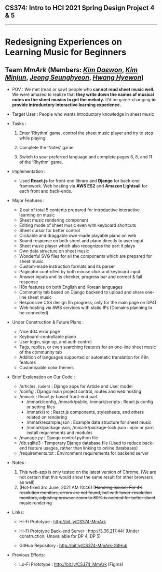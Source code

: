 ## CS374: Intro to **HCI** 2021 Spring Design Project 4 & 5
---
# Redesigning Experiences on Learning Music for Beginners
## Team *MmArk* (Members: <a href="https://github.com/star810">*Kim Daewon*</a>, <a href="https://github.com/HoneyTt21">*Kim Minjun*</a>, <a href="https://github.com/antony-jeong">*Jeong Seunghyeon*</a>, <a href="https://github.com/hywnH">*Hwang Hyewon*</a>)

- POV : We met (read or saw) people who
**cannot read sheet music well.**
We were amazed to realize that
**they write down the names of musical notes on the sheet musics to get the melody.**
It’d be game-changing 
**to provide introductory interactive learning experience.**


- Target User : People who wants introductory knowledge in sheet music


- Tasks :

  1. Enter ‘Rhythm’ game, control the sheet music player and try to stop while playing.

  1. Complete the ‘Notes’ game

  1. Switch to your preferred language and complete pages 6, 8, and 11 of the ‘Rhythm’ game.

- Implementation :
  - Used **React.js** for front-end library and **Django** for back-end framework. Web hosting via **AWS ES2** and **Amazon Lightsail** for each front and back-ends.
 
- Major Features :
  - 2 out of total 5 contents prepared for introductive interactive learning on music
  - Sheet music rendering component 
  - Editing mode of sheet music even with keyboard shortcuts
  - Sheet cursor for better control
  - Clickable and draggable own-made playable piano on web 
  - Sound response on both sheet and piano directly to user input
  - Sheet music player which also recognizes the part it plays
  - Own data structure on sheet music
  - Wonderful SVG files for all the components which are prepared for sheet music
  - Custom-made instruction formats and its parser
  - Paginator controlled by both mouse click and keyboard input
  - Answer inputs and its checker, progress bar and correct & fail response
  - i18n features on both English and Korean languages
  - Community tab based on Django backend to upload and share one-line sheet music
  - Responsive CSS design (In progress; only for the main page on DP4)
  - Web hosting via AWS services with static IPs (Domains planning to be connected)

- Under Construction & Future Plans :
  - Nice 404 error page
  - Keyboard-controllable piano
  - User login, sign up, and auth control
  - Tags, replies, or even searching features for an one-line sheet music of the community tab
  - Addition of languages supported or automatic translation for i18n features
  - Customizable color themes

- Brief Explanation on Our Code :
  - /articles, /users : Django apps for Article and User model
  - /config : Django main project control, routes and web hosting
  - /mmark : React.js-based front-end part
    - /mmark/config, /mmark/public, /mmark/scripts : React.js config or setting files
    - /mmark/src : React.js components, stylesheets, and others related on rendering
    - /mmark/example.json : Example data structure for sheet music
    - /mmark/package.json, /mmark/package-lock.json : npm or yarn install requirements and modules
  - /manage.py : Django control python file
  - /db.sqlite3 : Temporary Django database file (Used to reduce back-end feature usages, rather than linking to online databases)
  - /requirements.txt : Environment requirements for backend server    

- Notes :
  1. This web-app is only tested on the latest version of Chrome. (We are not certain that this would show the same result for other browsers as well)
  2. (Hot-fixed 3rd June, 2021 AM 10:46) (~~Handling issues) For 4K resolution monitors, errors are not found, but with lower-resolution monitors, adjusting browser zoom to 80% is needed for better sheet music rendering~~


- Links:
  - Hi-Fi Prototype : http://bit.ly/CS374-MmArk
  - Hi-Fi Prototype Back-end Server : http://3.36.217.44/ (Under construction; Unavailable for DP 4, DP 5)

  - GitHub Repository : http://bit.ly/CS374-MmArk-GitHub

- Previous Efforts:
  - Lo-Fi Prototype : http://bit.ly/CS374_MmArk (Figma)

